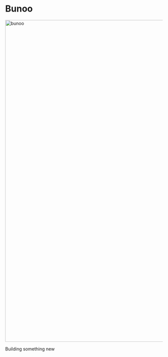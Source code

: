# Bunoo
<img width="1536" height="1024" alt="bunoo" src="https://github.com/user-attachments/assets/583414dc-649e-4272-9580-5b3151a50f4b" />

Building something new
